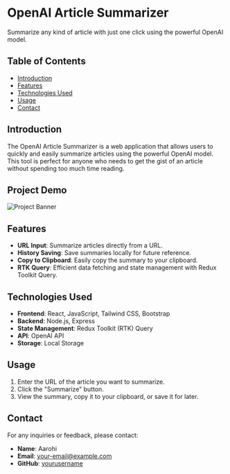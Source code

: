 # OpenAI Article Summarizer

Summarize any kind of article with just one click using the powerful OpenAI model.

## Table of Contents

- [Introduction](#introduction)
- [Features](#features)
- [Technologies Used](#technologies-used)
- [Usage](#usage)
- [Contact](#contact)

## Introduction

The OpenAI Article Summarizer is a web application that allows users to quickly and easily summarize articles using the powerful OpenAI model. This tool is perfect for anyone who needs to get the gist of an article without spending too much time reading.

## Project Demo

![Project Banner](./assets/image.png)

## Features

- **URL Input**: Summarize articles directly from a URL.
- **History Saving**: Save summaries locally for future reference.
- **Copy to Clipboard**: Easily copy the summary to your clipboard.
- **RTK Query**: Efficient data fetching and state management with Redux Toolkit Query.

## Technologies Used

- **Frontend**: React, JavaScript, Tailwind CSS, Bootstrap
- **Backend**: Node.js, Express
- **State Management**: Redux Toolkit (RTK) Query
- **API**: OpenAI API
- **Storage**: Local Storage


## Usage

1. Enter the URL of the article you want to summarize.
2. Click the "Summarize" button.
3. View the summary, copy it to your clipboard, or save it for later.


## Contact

For any inquiries or feedback, please contact:

- **Name**: Aarohi
- **Email**: your-email@example.com
- **GitHub**: [yourusername](https://github.com/yourusername)


